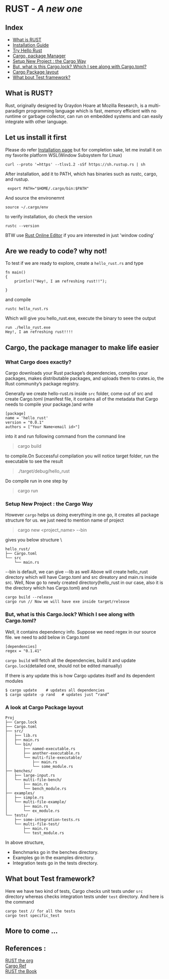 # RUST - _A new one_
## Index
- [What is RUST](#rust)
- [Installation Guide](#installation)
- [Try Hello Rust](#hellorust)
- [Cargo, package Manager](#cargo)
- [Setup New Project : the Cargo Way](#newproj)
- [But, what is this Cargo.lock? Which I see along with Cargo.toml?](#lock)
- [Cargo Package layout](#layout)
- [What bout Test framework?](#testframework)

## <a name=rust> What is RUST? </a>
Rust, originally designed by Graydon Hoare at Mozilla Research, is a multi-paradigm programming language which is fast, memory efficient with no runtime or garbage collector, can run on embedded systems and can easily integrate with other language.

## <a name=installation>Let us install it first

Please do refer [Installation page](https://www.rust-lang.org/tools/install) but for completion sake, let me install it on my favorite platform WSL(Window Subsystem for Linux)

` curl --proto '=https' --tlsv1.2 -sSf https://sh.rustup.rs | sh `

After installation, add it to PATH, which has binaries such as rustc, cargo, and rustup.

` export PATH="$HOME/.cargo/bin:$PATH"`

And source the environemnt 

`source ~/.cargo/env`

to verify installation, do check the version

`rustc --version`

BTW use [Rust Online Editor](play.rust-lang.org) if you are interested in just 'window coding'

## <a name=hellorust>Are we ready to code? why not!</a>
To test if we are ready to explore, create a `hello_rust.rs` and type 
```
fn main()
{
    println!("Hey!, I am refreshing rust!!");

}
```
and compile 

`rustc hello_rust.rs`

Which will give you hello_rust.exe, execute the binary to seee the output 
```
run ./hello_rust.exe
Hey!, I am refreshing rust!!!!
```

## <a name=cargo>Cargo, the package manager to make life easier </a>
### What Cargo does exactly?
Cargo downloads your Rust package’s dependencies, compiles your packages, makes distributable packages, and uploads them to crates.io, the Rust community’s package registry. 

Generally we create hello-rust.rs inside `src` folder, come out of src and create Cargo.toml (manifest file,  it contains all of the metadata that Cargo needs to compile your package.)and write
```
[package]
name = 'hello_rust'
version = "0.0.1"
authors = ["Your Name<email id>"]
```
into it and run following command from the command line 
> cargo build

to compile.On Successful compilation you will notice target folder, run the executable to see the result
> ./target/debug/hello_rust

Do compile run in one step by 
>cargo run

### <a name=newproj>Setup New Project : the Cargo Way</a>
However `cargo` helps us doing everything in one go, it creates all package structure for us. we just need to mention name of project
> cargo new <project_name> --bin

gives you below structure \
```
hello_rust/
├── Cargo.toml
└── src
    └── main.rs
```

--bin is default, we can give --lib as well
Above will create hello_rust directory which will have Cargo.toml and src direatory and main.rs inside src.
Well, Now go to newly created directory(hello_rust in our case, also it is the directory which has Cargo.toml) and run 
```
cargo build --release
cargo run // Now we will have exe inside target/release
```

### <a name=lock>But, what is this Cargo.lock? Which I see along with Cargo.toml?</a>
Well, it contains dependency info. Suppose we need regex in our source file. we need to add below in Cargo.toml
```
[dependencies]
regex = "0.1.41"
```
 `cargo build` will fetch all the dependencies, build it and update `Cargo.lock`(detailed one, should not be edited manually)
 
 If there is any update this is how Cargo updates itself and its dependent modules
 ```
 $ cargo update    # updates all dependencies
$ cargo update -p rand   # updates just “rand”
 ```

### <a name=layout>A look at Cargo Package layout</a>
```
Proj
├── Cargo.lock
├── Cargo.toml
├── src/
│   ├── lib.rs
│   ├── main.rs
│   └── bin/
│       ├── named-executable.rs
│       ├── another-executable.rs
│       └── multi-file-executable/
│           ├── main.rs
│           └── some_module.rs
├── benches/
│   ├── large-input.rs
│   └── multi-file-bench/
│       ├── main.rs
│       └── bench_module.rs
├── examples/
│   ├── simple.rs
│   └── multi-file-example/
│       ├── main.rs
│       └── ex_module.rs
└── tests/
    ├── some-integration-tests.rs
    └── multi-file-test/
        ├── main.rs
        └── test_module.rs

```
In above structure, 
- Benchmarks go in the benches directory.
- Examples go in the examples directory.
- Integration tests go in the tests directory.

## <a name=testframework>What bout Test framework?</a>
Here we have two kind of tests, Cargo checks unit tests under `src ` directory whereas checks integration tests under `test` directory. And here is the command
```
cargo test // for all the tests
cargo test specific_test 
```

## More to come ...

## References :

[RUST the org](http://rust-lang.org)\
[Cargo Ref](https://doc.rust-lang.org/cargo/index.html)\
[RUST the Book](https://doc.rust-lang.org/book/title-page.html)
